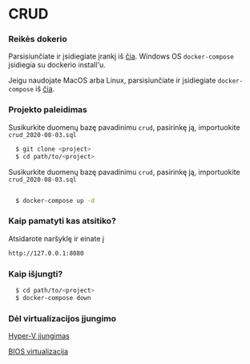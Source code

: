 # CRUD

### Reikės dokerio
Parsisiunčiate ir įsidiegiate įrankį iš [čia](https://docs.docker.com/engine/install/). Windows OS `docker-compose` įsidiegia su dockerio install'u.


Jeigu naudojate MacOS arba Linux, parsisiunčiate ir įsidiegiate `docker-compose` iš [čia](https://github.com/docker/compose/releases).


### Projekto paleidimas


 Susikurkite duomenų bazę pavadinimu `crud`, pasirinkę ją, importuokite `crud_2020-08-03.sql`



```bash
  $ git clone <project>
  $ cd path/to/<project>
```  
  Susikurkite duomenų bazę pavadinimu `crud`, pasirinkę ją, importuokite `crud_2020-08-03.sql`

```bash

  $ docker-compose up -d
```
### Kaip pamatyti kas atsitiko?
Atsidarote naršyklę ir einate į 
```bash
http://127.0.0.1:8080
```
### Kaip išjungti?

```bash
  $ cd path/to/<project>
  $ docker-compose down
```


### Dėl virtualizacijos įjungimo

[Hyper-V įjungimas](https://docs.microsoft.com/en-us/virtualization/hyper-v-on-windows/quick-start/enable-hyper-v#enable-hyper-v-using-powershell)

[BIOS virtualizacija](https://www.bleepingcomputer.com/tutorials/how-to-enable-cpu-virtualization-in-your-computer-bios/)

